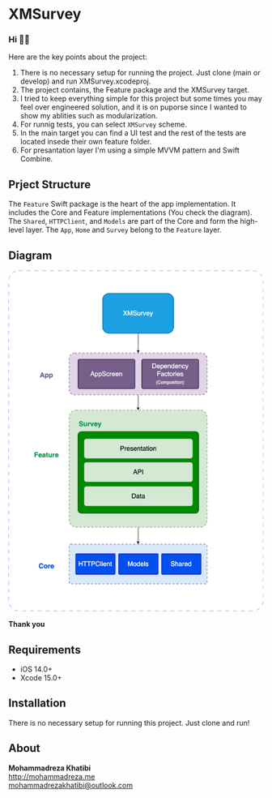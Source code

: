 # XMSurvey

### Hi 👋🏼
Here are the key points about the project:

1. There is no necessary setup for running the project. Just clone (main or develop) and run XMSurvey.xcodeproj.
2. The project contains, the Feature package and the XMSurvey target.
3. I tried to keep everything simple for this project but some times you may feel over engineered solution, and it is on puporse since I wanted to show my ablities such as modularization.
4. For runnig tests, you can select `XMSurvey` scheme.
5. In the main target you can find a UI test and the rest of the tests are located insede their own feature folder. 
6. For presantation layer I'm using a simple MVVM pattern and Swift Combine.


## **Prject Structure**
The `Feature` Swift package is the heart of the app implementation. It includes the Core and Feature implementations (You check the diagram). The `Shared`, `HTTPClient`, and `Models` are part of the Core and form the high-level layer. The `App`, `Home` and `Survey` belong to the `Feature` layer.

## **Diagram**
<img src="https://raw.githubusercontent.com/mohammadrezakhatibi/XMSurvey/develop/XMSurvey.png" width="700">

**Thank you**

## **Requirements**
* iOS 14.0+
* Xcode 15.0+

## **Installation**
There is no necessary setup for running this project. Just clone and run!


## About

**Mohammadreza Khatibi** <br />
http://mohammadreza.me <br />
mohammadrezakhatibi@outlook.com <br />